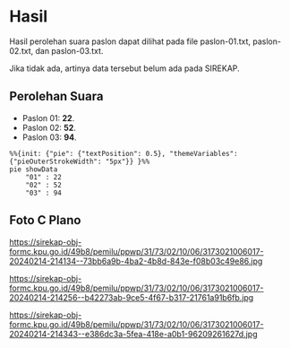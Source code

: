 # Hasil

Hasil perolehan suara paslon dapat dilihat pada file paslon-01.txt, paslon-02.txt, dan paslon-03.txt.

Jika tidak ada, artinya data tersebut belum ada pada SIREKAP.

## Perolehan Suara

 * Paslon 01: **22**.
 * Paslon 02: **52**.
 * Paslon 03: **94**.

```mermaid
%%{init: {"pie": {"textPosition": 0.5}, "themeVariables": {"pieOuterStrokeWidth": "5px"}} }%%
pie showData
    "01" : 22
    "02" : 52
    "03" : 94
```
## Foto C Plano

https://sirekap-obj-formc.kpu.go.id/49b8/pemilu/ppwp/31/73/02/10/06/3173021006017-20240214-214134--73bb6a9b-4ba2-4b8d-843e-f08b03c49e86.jpg

https://sirekap-obj-formc.kpu.go.id/49b8/pemilu/ppwp/31/73/02/10/06/3173021006017-20240214-214256--b42273ab-9ce5-4f67-b317-21761a91b6fb.jpg

https://sirekap-obj-formc.kpu.go.id/49b8/pemilu/ppwp/31/73/02/10/06/3173021006017-20240214-214343--e386dc3a-5fea-418e-a0b1-96209261627d.jpg
